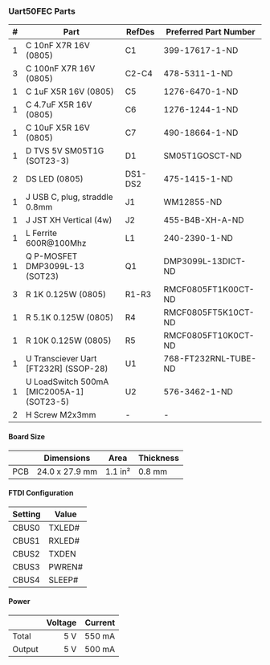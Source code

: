 ### Uart50FEC Parts

|  # | Part                                              | RefDes  | Preferred Part Number       |
|---:|---------------------------------------------------|---------|-----------------------------|
|  1 | C 10nF X7R 16V (0805)                             | C1      | 399-17617-1-ND              |
|  3 | C 100nF X7R 16V (0805)                            | C2-C4   | 478-5311-1-ND               |
|  1 | C 1uF X5R 16V (0805)                              | C5      | 1276-6470-1-ND              |
|  1 | C 4.7uF X5R 16V (0805)                            | C6      | 1276-1244-1-ND              |
|  1 | C 10uF X5R 16V (0805)                             | C7      | 490-18664-1-ND              |
|  1 | D TVS 5V SM05T1G (SOT23-3)                        | D1      | SM05T1GOSCT-ND              |
|  2 | DS LED (0805)                                     | DS1-DS2 | 475-1415-1-ND               |
|  1 | J USB C, plug, straddle 0.8mm                     | J1      | WM12855-ND                  |
|  1 | J JST XH Vertical (4w)                            | J2      | 455-B4B-XH-A-ND             |
|  1 | L Ferrite 600R@100Mhz                             | L1      | 240-2390-1-ND               |
|  1 | Q P-MOSFET DMP3099L-13 (SOT23)                    | Q1      | DMP3099L-13DICT-ND          |
|  3 | R 1K 0.125W (0805)                                | R1-R3   | RMCF0805FT1K00CT-ND         |
|  1 | R 5.1K 0.125W (0805)                              | R4      | RMCF0805FT5K10CT-ND         |
|  1 | R 10K 0.125W (0805)                               | R5      | RMCF0805FT10K0CT-ND         |
|  1 | U Transciever Uart [FT232R] (SSOP-28)             | U1      | 768-FT232RNL-TUBE-ND        |
|  1 | U LoadSwitch 500mA [MIC2005A-1] (SOT23-5)         | U2      | 576-3462-1-ND               |
|  2 | H Screw M2x3mm                                    | -       | -                           |


#### Board Size

|       |      Dimensions | Area    | Thickness |
|-------|-----------------|---------|-----------|
| PCB   |  24.0 x 27.9 mm | 1.1 in² |    0.8 mm |


#### FTDI Configuration

| Setting | Value  |
|---------|--------|
| CBUS0   | TXLED# |
| CBUS1   | RXLED# |
| CBUS2   | TXDEN  |
| CBUS3   | PWREN# |
| CBUS4   | SLEEP# |


#### Power

|          | Voltage | Current |
|----------|--------:|--------:|
| Total    |     5 V |  550 mA |
| Output   |     5 V |  500 mA |
